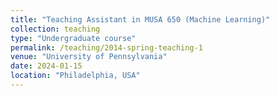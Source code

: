 ```yaml
---
title: "Teaching Assistant in MUSA 650 (Machine Learning)"
collection: teaching
type: "Undergraduate course"
permalink: /teaching/2014-spring-teaching-1
venue: "University of Pennsylvania"
date: 2024-01-15
location: "Philadelphia, USA"
---
```


